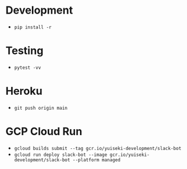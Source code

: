 # Development

- `pip install -r`

# Testing

- `pytest -vv`

# Heroku

- `git push origin main`

# GCP Cloud Run

- `gcloud builds submit --tag gcr.io/yuiseki-development/slack-bot`
- `gcloud run deploy slack-bot --image gcr.io/yuiseki-development/slack-bot --platform managed`
